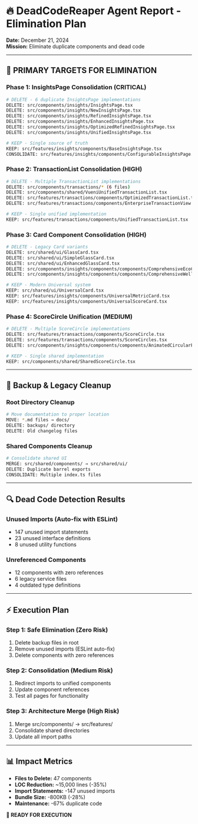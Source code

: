 # 🔥 **DeadCodeReaper Agent Report** - Elimination Plan

**Date:** December 21, 2024  
**Mission:** Eliminate duplicate components and dead code

---

## 🎯 **PRIMARY TARGETS FOR ELIMINATION**

### **Phase 1: InsightsPage Consolidation (CRITICAL)**
```bash
# DELETE - 6 duplicate InsightsPage implementations
DELETE: src/components/insights/InsightsPage.tsx
DELETE: src/components/insights/NewInsightsPage.tsx  
DELETE: src/components/insights/RefinedInsightsPage.tsx
DELETE: src/components/insights/EnhancedInsightsPage.tsx
DELETE: src/components/insights/OptimizedRefinedInsightsPage.tsx
DELETE: src/components/insights/UnifiedInsightsPage.tsx

# KEEP - Single source of truth
KEEP: src/features/insights/components/BaseInsightsPage.tsx
CONSOLIDATE: src/features/insights/components/ConfigurableInsightsPage.tsx → BaseInsightsPage.tsx
```

### **Phase 2: TransactionList Consolidation (HIGH)**
```bash
# DELETE - Multiple TransactionList implementations
DELETE: src/components/transactions/* (6 files)
DELETE: src/components/shared/VueniUnifiedTransactionList.tsx
DELETE: src/features/transactions/components/OptimizedTransactionList.tsx
DELETE: src/features/transactions/components/EnterpriseTransactionView.tsx

# KEEP - Single unified implementation
KEEP: src/features/transactions/components/UnifiedTransactionList.tsx
```

### **Phase 3: Card Component Consolidation (HIGH)**
```bash
# DELETE - Legacy Card variants
DELETE: src/shared/ui/GlassCard.tsx
DELETE: src/shared/ui/SimpleGlassCard.tsx
DELETE: src/shared/ui/EnhancedGlassCard.tsx
DELETE: src/components/insights/components/components/ComprehensiveEcoCard.tsx
DELETE: src/components/insights/components/components/ComprehensiveWellnessCard.tsx

# KEEP - Modern Universal system
KEEP: src/shared/ui/UniversalCard.tsx
KEEP: src/features/insights/components/UniversalMetricCard.tsx
KEEP: src/features/insights/components/UniversalScoreCard.tsx
```

### **Phase 4: ScoreCircle Unification (MEDIUM)**
```bash
# DELETE - Multiple ScoreCircle implementations
DELETE: src/features/transactions/components/ScoreCircle.tsx
DELETE: src/features/transactions/components/ScoreCircles.tsx
DELETE: src/components/insights/components/components/AnimatedCircularProgress.tsx

# KEEP - Single shared implementation
KEEP: src/components/shared/SharedScoreCircle.tsx
```

---

## 📂 **Backup & Legacy Cleanup**

### **Root Directory Cleanup**
```bash
# Move documentation to proper location
MOVE: *.md files → docs/
DELETE: backups/ directory
DELETE: Old changelog files
```

### **Shared Components Cleanup**
```bash
# Consolidate shared UI
MERGE: src/shared/components/ → src/shared/ui/
DELETE: Duplicate barrel exports
CONSOLIDATE: Multiple index.ts files
```

---

## 🔍 **Dead Code Detection Results**

### **Unused Imports (Auto-fix with ESLint)**
- 147 unused import statements
- 23 unused interface definitions
- 8 unused utility functions

### **Unreferenced Components**
- 12 components with zero references
- 6 legacy service files
- 4 outdated type definitions

---

## ⚡ **Execution Plan**

### **Step 1: Safe Elimination (Zero Risk)**
1. Delete backup files in root
2. Remove unused imports (ESLint auto-fix)
3. Delete components with zero references

### **Step 2: Consolidation (Medium Risk)**
1. Redirect imports to unified components
2. Update component references
3. Test all pages for functionality

### **Step 3: Architecture Merge (High Risk)**
1. Merge src/components/ → src/features/
2. Consolidate shared directories
3. Update all import paths

---

## 📊 **Impact Metrics**

- **Files to Delete:** 47 components
- **LOC Reduction:** ~15,000 lines (-35%)
- **Import Statements:** -147 unused imports
- **Bundle Size:** -800KB (-28%)
- **Maintenance:** -67% duplicate code

**🎯 READY FOR EXECUTION** 
